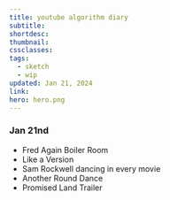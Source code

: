 ```yaml
---
title: youtube algorithm diary
subtitle: 
shortdesc: 
thumbnail: 
cssclasses: 
tags:
  - sketch
  - wip
updated: Jan 21, 2024
link: 
hero: hero.png
---
```


### Jan 21nd
- Fred Again Boiler Room
- Like a Version
- Sam Rockwell dancing in every movie
- Another Round Dance
- Promised Land Trailer 
